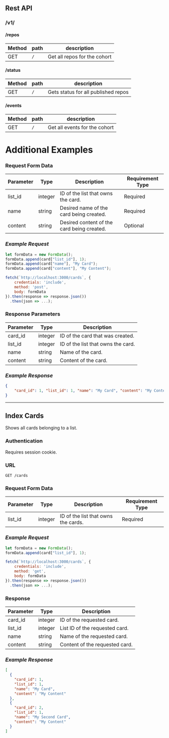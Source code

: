## Rest API

### /v1/

#### /repos

|Method|path|description|
|----|----|----|
|GET|`/`|Get all repos for the cohort|


#### /status

|Method|path|description|
|----|----|----|
|GET|`/`|Gets status for all published repos|


#### /events

|Method|path|description|
|----|----|----|
|GET|`/`|Get all events for the cohort|

# Additional Examples

### Request Form Data
| Parameter |   Type  | Description | Requirement Type |
| --- | --- | --- | --- |
| list_id | integer | ID of the list that owns the card. | Required |
| name | string | Desired name of the card being created. | Required |
| content | string | Desired content of the card being created. | Optional |

### _Example Request_

```javascript
let formData = new FormData();
formData.append(card["list_id"], 1);
formData.append(card["name"], "My Card");
formData.append(card["content"], "My Content");

fetch(`http://localhost:3000/cards`, {
    credentials: 'include',
    method: 'post',
    body: formData
}).then(response => response.json())
  .then(json => ...);
```

### Response Parameters
| Parameter |   Type  | Description |
| --- | --- | --- |
| card_id | integer | ID of the card that was created. |
| list_id | integer | ID of the list that owns the card. |
| name | string | Name of the card. |
| content | string | Content of the card. |

### _Example Response_

```json
{
	"card_id": 1, "list_id": 1, "name": "My Card", "content": "My Content"
}
```

***

## Index Cards
Shows all cards belonging to a list.

### Authentication
Requires session cookie.

### URL
`GET /cards`

### Request Form Data
| Parameter |   Type  | Description | Requirement Type |
| --- | --- | --- | --- |
| list_id | integer | ID of the list that owns the cards. | Required |

### _Example Request_

```javascript
let formData = new FormData();
formData.append(card["list_id"], 1);

fetch(`http://localhost:3000/cards`, {
    credentials: 'include',
    method: 'get',
    body: formData
}).then(response => response.json())
  .then(json => ...);
```

### Response
| Parameter |   Type  | Description |
| --- | --- | --- |
| card_id | integer | ID of the requested card. |
| list_id | integer | List ID of the requested card. |
| name | string | Name of the requested card. |
| content | string | Content of the requested card. |

### _Example Response_

```json
[
  {
    "card_id": 1,
    "list_id": 1,
    "name": "My Card",
    "content": "My Content"
  },
  {
    "card_id": 2,
    "list_id": 1,
    "name": "My Second Card",
    "content": "My Content"
  }
]
```
